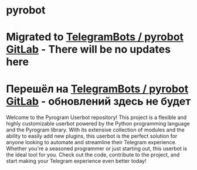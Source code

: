 # pyrobot

# Migrated to [TelegramBots / pyrobot GitLab](https://fleef.ru/telegrambots/pyrobot) - There will be no updates here
# Перешёл на [TelegramBots / pyrobot GitLab](https://fleef.ru/telegrambots/pyrobot) - обновлений здесь не будет

 Welcome to the Pyrogram Userbot repository! This project is a flexible and highly customizable userbot powered by the Python programming language and the Pyrogram library. With its extensive collection of modules and the ability to easily add new plugins, this userbot is the perfect solution for anyone looking to automate and streamline their Telegram experience. Whether you're a seasoned programmer or just starting out, this userbot is the ideal tool for you. Check out the code, contribute to the project, and start making your Telegram experience even better today!

